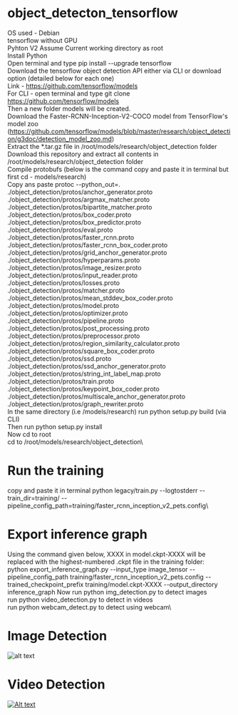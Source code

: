 # object_detecton_tensorflow
OS used - Debian \
tensorflow without GPU \
Pyhton V2
Assume Current working directory as root \
Install Python\
Open terminal and type pip install --upgrade tensorflow \
Download the tensorflow object detection API either via CLI or download option (detailed below for each one)\
Link - https://github.com/tensorflow/models \
For CLI - open terminal and type git clone https://github.com/tensorflow/models \
Then a new folder models will be created. \
Download the Faster-RCNN-Inception-V2-COCO model from TensorFlow's model zoo (https://github.com/tensorflow/models/blob/master/research/object_detection/g3doc/detection_model_zoo.md)\
Extract the *.tar.gz file in /root/models/research/object_detection folder \
Download this repository and extract all contents in /root/models/research/object_detection folder \
Compile protobufs (below is the command copy and paste it in terminal but first cd - models/research) \
Copy ans paste   protoc --python_out=. ./object_detection/protos/anchor_generator.proto ./object_detection/protos/argmax_matcher.proto ./object_detection/protos/bipartite_matcher.proto ./object_detection/protos/box_coder.proto ./object_detection/protos/box_predictor.proto ./object_detection/protos/eval.proto ./object_detection/protos/faster_rcnn.proto ./object_detection/protos/faster_rcnn_box_coder.proto ./object_detection/protos/grid_anchor_generator.proto ./object_detection/protos/hyperparams.proto ./object_detection/protos/image_resizer.proto ./object_detection/protos/input_reader.proto ./object_detection/protos/losses.proto ./object_detection/protos/matcher.proto ./object_detection/protos/mean_stddev_box_coder.proto ./object_detection/protos/model.proto ./object_detection/protos/optimizer.proto ./object_detection/protos/pipeline.proto ./object_detection/protos/post_processing.proto ./object_detection/protos/preprocessor.proto ./object_detection/protos/region_similarity_calculator.proto ./object_detection/protos/square_box_coder.proto ./object_detection/protos/ssd.proto ./object_detection/protos/ssd_anchor_generator.proto ./object_detection/protos/string_int_label_map.proto ./object_detection/protos/train.proto ./object_detection/protos/keypoint_box_coder.proto ./object_detection/protos/multiscale_anchor_generator.proto ./object_detection/protos/graph_rewriter.proto\
In the same directory (i.e /models/research) run python setup.py build (via CLI)\
Then run python setup.py install \
Now cd to root\
cd to /root/models/research/object_detection\
# Run the training 
copy and paste it in terminal python legacy/train.py --logtostderr --train_dir=training/ --pipeline_config_path=training/faster_rcnn_inception_v2_pets.config\
# Export inference graph
Using the command given below, XXXX in model.ckpt-XXXX will be replaced with the highest-numbered .ckpt file in the training folder:\
python export_inference_graph.py --input_type image_tensor --pipeline_config_path training/faster_rcnn_inception_v2_pets.config --trained_checkpoint_prefix training/model.ckpt-XXXX --output_directory inference_graph
Now run python img_detection.py to detect images\
run python video_detection.py to detect in videos\
run python webcam_detect.py to detect using webcam\
# Image Detection
![alt text](https://github.com/Krshivam/object_detecton_tensorflow/blob/master/test_img.jpeg)

# Video Detection
[![Alt text](https://img.youtube.com/vi/FNyTmyKf4mo/0.jpg)](https://www.youtube.com/watch?v=FNyTmyKf4mo)
  









